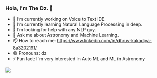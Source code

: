 ### Hola, I'm The Dz. 👋

- 🔭 I’m currently working on Voice to Text IDE.
- 🌱 I’m currently learning Natural Language Processing in deep.
- 🤔 I’m looking for help with any NLP guy.
- 💬 Ask me about Astronomy and Machine Learning.
- 📫 How to reach me: https://www.linkedin.com/in/dhruv-kakadiya-8a3202191/ 
- 😄 Pronouns: dz
- ⚡ Fun fact: I'm very interested in Auto ML and ML in Astronomy

<img src="https://github-readme-stats.vercel.app/api?username=DZ521111&&show_icons=true&title_color=ffffff&icon_color=bb2acf&text_color=daf7dc&bg_color=134578">

